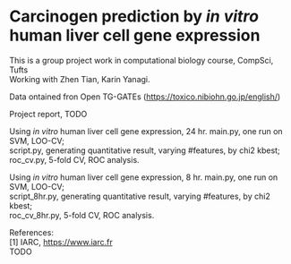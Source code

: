# Carcinogen prediction by *in vitro* human liver cell gene expression
This is a group project work in computational biology course, CompSci, Tufts\
Working with Zhen Tian, Karin Yanagi.

Data ontained fron Open TG-GATEs (https://toxico.nibiohn.go.jp/english/)

Project report, TODO

Using *in vitro* human liver cell gene expression, 24 hr.
main.py, one run on SVM, LOO-CV;\
script.py, generating quantitative result, varying #features, by chi2 kbest;\
roc_cv.py, 5-fold CV, ROC analysis.

Using *in vitro* human liver cell gene expression, 8 hr.
main.py, one run on SVM, LOO-CV;\
script_8hr.py, generating quantitative result, varying #features, by chi2 kbest;\
roc_cv_8hr.py, 5-fold CV, ROC analysis.

References:\
[1] IARC, https://www.iarc.fr \
TODO
